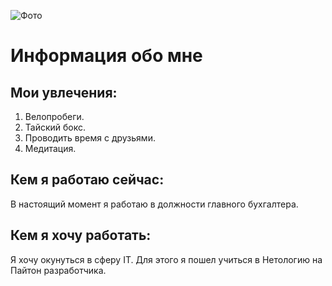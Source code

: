 ![Фото](https://drive.google.com/drive/folders/1RzOaLDiKp38RGgZ771k7ODCN_w32BxED)

# Информация обо мне
## Мои увлечения:
1. Велопробеги.
2. Тайский бокс.
3. Проводить время с друзьями.
4. Медитация.
   
## Кем я работаю сейчас:
В настоящий момент я работаю в должности главного бухгалтера. 

## Кем я хочу работать:
Я хочу окунуться в сферу IT. Для этого я пошел учиться в Нетологию на Пайтон разработчика.